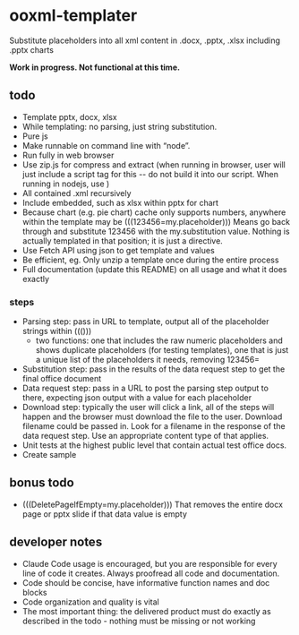 # ooxml-templater
Substitute placeholders into all xml content in .docx, .pptx, .xlsx including .pptx charts

**Work in progress. Not functional at this time.**

## todo
- Template pptx, docx, xlsx
- While templating: no parsing, just string substitution. 
- Pure js
- Make runnable on command line with “node”.
- Run fully in web browser
- Use zip.js for compress and extract (when running in browser, user will just include a script tag for this -- do not build it into our script. When running in nodejs, use )
- All contained .xml recursively
- Include embedded, such as xlsx within pptx for chart
- Because chart (e.g. pie chart) cache only supports numbers, anywhere within the template may be (((123456=my.placeholder))) Means go back through and substitute 123456 with the my.substitution value. Nothing is actually templated in that position; it is just a directive.
- Use Fetch API using json to get template and values
- Be efficient, eg. Only unzip a template once during the entire process
- Full documentation (update this README) on all usage and what it does exactly

### steps
- Parsing step: pass in URL to template, output all of the placeholder strings within ((()))
    - two functions: one that includes the raw numeric placeholders and shows duplicate placeholders (for testing templates), one that is just a unique list of the placeholders it needs, removing 123456=
- Substitution step: pass in the results of the data request step to get the final office document
- Data request step: pass in a URL to post the parsing step output to there, expecting json output with a value for each placeholder
- Download step: typically the user will click a link, all of the steps will happen and the browser must download the file to the user. Download filename could be passed in. Look for a filename in the response of the data request step. Use an appropriate content type of that applies.
- Unit tests at the highest public level that contain actual test office docs.
- Create sample

## bonus todo
- (((DeletePageIfEmpty=my.placeholder))) That removes the entire docx page or pptx slide if that data value is empty

## developer notes
- Claude Code usage is encouraged, but you are responsible for every line of code it creates. Always proofread all code and documentation.
- Code should be concise, have informative function names and doc blocks 
- Code organization and quality is vital
- The most important thing: the delivered product must do exactly as described in the todo - nothing must be missing or not working
